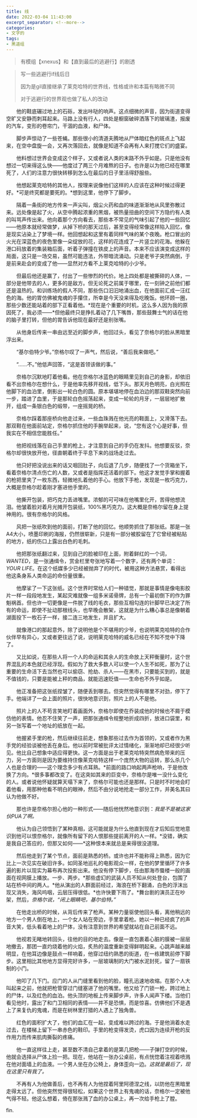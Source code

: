 ```yaml
---
title: 线
date: 2022-03-04 11:43:00
excerpt_separator: <!--more-->
categories:
- 文字的
tags:
- 黑道组
---
```

> 有模组【xnexus】和【直到最后的逃避行】的剧透
> 
<!--more-->
> 写一些逃避行if线后日
> 
> 因为是gil直接继承了莱克哈特的世界线，性格或许和本篇有略微不同
> 
> 对于逃避行的世界观也做了私人的改动


&#8195;&#8195;他的鞋底碾过地上的石砾，发出咔哒的响声。这点细微的声音，因为街道变得空旷又安静而刺耳起来。马路上没有行人，四处是橱窗破碎洒落下的玻璃渣，报废的汽车，变形的卷帘门，干涸的血液，和尸体。

&#8195;&#8195;脚步声惊动了一些苍蝇。那些很小的清道夫腾地从尸体暗红色的斑点上飞起来，在空中盘旋一会，又再次落回去，就像是知道不会再有人来打搅它们的盛宴。

&#8195;&#8195;他料想过世界会变成这个样子，又或者说人类的末路不外乎如是。只是他没有想过一切来得这么快——他度过了两三个月难熬的日子。也许是以为他已经在哪里死了，人们的注意力很快转移到怎么在最后的日子里活得舒服些。

&#8195;&#8195;他想起莱克哈特的其他人，按理来说像他们这样的人应该在这种时候过得更好。*可是终究都是要死的。*想到这里，他停下了脚步。

&#8195;&#8195;隔着一条街的地方传来一声尖叫，烟尘火药和血的味道渐渐地从风里弥散过来。远处像是起了火，从空中腾起浓重的黑烟，被热量扭曲的空间下方隐约有人类的叫骂声传出来。他向着那个方向看去，那些本不常见的气味引起了他的一些回忆——他原本就经常做梦，从掉下桥的那天过后，甚至变得经常像这样陷入回忆，像是现实沾染上了梦境一样。他回想起和这里有着同样气味的某个夜晚。枪口冒出的火光在深蓝色的夜色里像一朵绽放的花，这样的花连成了一片竖立的花海。他躲在港口码放着的集装箱后面，听着子弹撞在铁皮上的声音。本来不应该演变成这样的局面，这只是一场交易，虽然可能违法，外带暗流涌动。只是老爷子突然病倒，于是前来赴会的变成了他——显然对方看不上莱克哈特的小少爷。

&#8195;&#8195;但最后他还是赢了，付出了一些惨烈的代价。地上四处都是被撕碎的人体，一部分是他带去的人，更多的是敌方。但无论死之前属于哪里，在一刻钟之前他们都还是温热的。和训练场的假人不同，那些伤口汩汩地涌出血，在他面前汇成一汪红色的海。他的胃仿佛被鬼魂的手攥住，所幸是今天没来得及吃晚饭。他环顾一圈，那些少数还能站着的部下正看着他。*现在是个重要的时机，这么多人因为我的原因死了，我必须——*但他最终只是挣扎着动了几下嘴唇，那些鼓舞士气的话在他的脑子里打转，但他的胃告诉他现在最好还是别张嘴。

&#8195;&#8195;从他身后传来一串由远至近的脚步声，他回过头，看见了奈格尔的脸从黑暗里浮出来。

&#8195;&#8195;“基尔伯特少爷。”奈格尔叹了一声气，然后说，“善后我来做吧。”

&#8195;&#8195;“……不。”他低声回答，“这是首领该做的事。”

&#8195;&#8195;奈格尔沉默地盯着他看。他在奈格尔冰蓝色的眼睛里见到自己的身影，却依旧看不出奈格尔在想什么，于是他率先移开视线，低下头。那天月色明亮，白光照在他脚下的血泊里，倒影出一轮白色的圆。原本堪堪地停在血泊边的那双鞋突然向前一步，踏进了血里，于是那轮白色摇荡起来，变成一轮轮的月牙，一层层地扩散开，组成一条银白色的缎带，一座摇晃的桥。

&#8195;&#8195;奈格尔踩着那座桥向他走过来，一些血珠溅在他光亮的鞋面上，又滑落下去。那双鞋在他面前站定，奈格尔抓住他的手腕举起来，说，“您有这个心是好事，但我实在不相信您能胜任。”

&#8195;&#8195;他把视线落在自己手里的枪上，才注意到自己的手仍在发抖。他想要反驳，奈格尔却很快放开他，径直朝着终于平息下来的战场走过去。

&#8195;&#8195;他只好把没说出来的话又咽回肚子，向后退了几步，随便找了一个货箱坐下，看着奈格尔清点伤亡的人数，又或者是指挥还活着的部下。他这才发觉手掌和握着的枪把里夹了一枚东西，轻微地扎着他的手心。他放下手枪，发现是一枚巧克力，大概是奈格尔趁着刚才塞进他手里的。

&#8195;&#8195;他撕开包装，把巧克力丢进嘴里。浓郁的可可味在他嘴里化开，苦得他想流泪。他皱着脸对着月光摊开包装纸，100%黑巧克力。这大概是奈格尔留在身上提神用的。很有奈格尔的风格。


&#8195;&#8195;风把一张纸吹到他的面前，打断了他的回忆。他顺势抓住了那张纸。那是一张A4大小，喷墨印刷的海报，仍然很崭新，只是有一部分被胶留在了它曾经被粘贴的地方，纸的伤口上露出白色的毛刺。

&#8195;&#8195;他把那张纸翻过来，见到自己的脸被印在上面，附着鲜红的一个词，*WANTED*，是一张通缉令，赏金栏里夸张地写着一个数字，还有两个单词：*YOUR LIFE*。在这个纸媒多少已经被抛弃了的时代，被用这种方法悬赏，看得出他这条身系人类命运的命份量很重。

&#8195;&#8195;他摩挲了一下这张纸。这个世界时常给人们一种错觉，那就是事情是像电影胶片一样一段段地发生，某起灾难就像一组多米诺骨牌，总有一个最初倒下的作为罪魁祸首。但也许一切更像是一件脱了线的毛衣，那些互相勾连的针脚早已决定了所有的命运，即使不扯动那根线头，也早晚会散架，这就是为什么糟心事总是像朝着湖面投下一枚石子一样，接二连三地发生，并且扩大。

&#8195;&#8195;就像港口的那起意外，除了说明他是个不堪用的少爷，也说明莱克哈特的合作伙伴早有异心，又或者更往远了说，说明莱克哈特的威名已经在不知不觉中下降了。

&#8195;&#8195;又比如说，在那些人将一个人的命运和其余人的生命放上天秤衡量时，这个世界混乱的本色就已经浮现。假如为了救大多数人可以使一个人生不如死，那为了让重要的生命活下去当然也可以偷窃、抢劫、杀人——在黑市，只要能买到的，就是不值钱的，只要是能被上秤的商品，就能迅速贬值——生命也不外乎如是。

&#8195;&#8195;他正准备把这张纸捏皱了，随便丢到哪去。但突然觉得有哪里不对劲，停下了手。他端详了一会上面的照片，很快地意识到，照片上的人不是他。

&#8195;&#8195;照片上的人不苟言笑地盯着画面外，奈格尔即使在乔装成他的时候也不屑于模仿他的表情。他忍不住笑了一声，把那张通缉令规整地折成四折，放进口袋里，和另一张写着一个地址的纸放在一起。

&#8195;&#8195;他握紧手里的枪，然后继续往前走，想象那些过去作为首领的，又或者作为黑手党的经验谈被他丢在身后。他以前时常被批评太过情绪化，渐渐地却已经很少听见。他比自己想象中适应得更快。这一方面是出于老莱克哈特突然病危带来的压力，另一方面则是因为要维持住像莱克哈特这样一个庞然大物的运转，那么杀几个人也是合理的——这个理念多少有点耳熟。*前面的路口响起两声枪响，于是他改换了方向。*很多事都改变了。在这突如其来的巨变中，奈格尔是唯一没什么变化的人。或者说他怀疑就算天塌下来了，奈格尔可能也还是那样。只是时不时地会盯着他看，用那种他看不明白的眼神，然后不由分说地抢走一部分工作，并美名其曰认为他做不好。

&#8195;&#8195;那也许是奈格尔担心他的一种形式——随后他恍然地意识到：*我是不是被这家伙PUA了啊。*

&#8195;&#8195;他认为自己领悟到了某种真相，这可能就是为什么他直到现在才后知后觉地意识到他可以恨奈格尔，就像所有留下的人恨那些提前离开的人一样。*没错，确实是我自己答应的，但那又如何——*这种恨本来就总是来得很没道理。

&#8195;&#8195;然后他走到了某个节点，面前是熟悉的桥。或许也并不能称得上熟悉，因为它比上一次见实在破旧许多。如同圣地巡礼的电影观众一样，在他的梦里循环了许多遍的影片以现实为幕布再次投影出来。他没有停下脚步，任由那海市蜃楼一般的画面在视网膜上播放。一步、两步。*那些虚幻的武装人员不知从何处登台，包围了站在桥中间的两人。*他从演出的人群面前经过，海浪在桥下翻涌，白色的浮沫出现又消失，海风呜咽，云层压得很低。*也许快要下雨了。*舞台剧的演员正在吵架，然后，*奈格尔说，“闭上眼睛吧，基尔伯特。”*

&#8195;&#8195;在他走出桥的时候，从背后传来了枪声。某种力量驱使他回头看，离他稍远的地方一个男人倒在地上，一个女人站在旁边，手里拿着枪。她以一种已经疯了的声音大笑，低头看着地上的尸体，没有注意到世界的希望就站在自己前面不远。

&#8195;&#8195;他视若无睹地转回头，往他的目的地走去。像是一直包裹着心脏的膜被一层层地撤去，那团一直灼烧着他的火焰，炙热的温度重新变得鲜明起来。心跳声越来越明显，在他耳边像是鼓点一样响着，他穿过纽约熟悉的街道，在一栋建筑前停下脚步。这里相比其他地方显得完好许多，一层玻璃制的大门被水泥封死，留了一扇铁制的小门。

&#8195;&#8195;他叩了几下门。应门的人从门缝里看到他的脸，瞳孔迅速地收缩。在那个人大叫起来之前，他就把枪管穿过门缝塞进了他的嘴里。他又给了门锁一枪，跨过地上的尸体，以及红色的血泊。他头顶的地板上传来脚步声，许多人闻声下楼。当他们看见他时，露出了和门卫相同的表情——并不是恐惧，而是惊喜。仿佛他们不是遇上了来复仇的鬼魂，而是在树林里打猎的人遇上了独角兽。

&#8195;&#8195;红色的面积扩大了，他们的血汇在一起，变成难以跨过的海。于是他淌着水走过去，在楼梯上留下一串赤色的鞋印。手里的枪变得发烫，虎口因为连续开枪的反作用力而传来肌肉撕裂的疼痛。

&#8195;&#8195;他一直这样往上走，甚至数不清自己拿着的是第几把枪——子弹打空的时候，他就会选择从尸体上捡一把。现在，他站在一张办公桌前，有点恍惚着注视着喷溅在他对面墙上的血液。一个男人坐在办公椅上，身体歪向一边。*这就是最后了，现在这里只有我了。*

&#8195;&#8195;不再有人为他做善后，也不再有人为他捏着阿里阿德涅之线，以防他在黑暗里走得太远了。但他突然觉得很轻松，如果这个世界上有鬼魂的话，奈格尔一定被他气得不轻。他这么想着，倚在那张溅了血的办公桌上，再一次给手枪上了膛。


fin.
